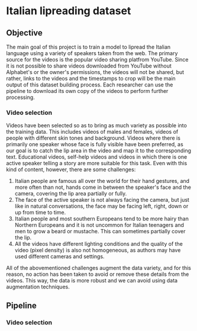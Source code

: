 # Italian lipreading dataset

## Objective

The main goal of this project is to train a model to lipread the Italian language using a variety of speakers taken from the web. The primary source for the videos is the popular video sharing platfrom YouTube. Since it is not possible to share videos downloaded from YouTube without Alphabet's or the owner's permissions, the videos will not be shared, but rather, links to the videos and the timestamps to crop will be the main output of this dataset building process. Each researcher can use the pipeline to download its own copy of the videos to perform further processing.

### Video selection

Videos have been selected so as to bring as much variety as possible into the training data. This includes videos of males and females, videos of people with different skin tones and background. Videos where there is primarily one speaker whose face is fully visible have been preferred, as our goal is to catch the lip area in the video and map it to the corresponding text. Educational videos, self-help videos and videos in which there is one active speaker telling a story are more suitable for this task. Even with this kind of content, however, there are some challenges:

1. Italian people are famous all over the world for their hand gestures, and more often than not, hands come in between the speaker's face and the camera, covering the lip area partially or fully.
2. The face of the active speaker is not always facing the camera, but just like in natural conversations, the face may be facing left, right, down or up from time to time.
3. Italian people and most southern Europeans tend to be more hairy than Northern Europeans and it is not uncommon for Italian teenagers and men to grow a beard or mustache. This can sometimes partially cover the lip.
4. All the videos have different lighting conditions and the quality of the video (pixel density) is also not homogeneous, as authors may have used different cameras and settings.

All of the abovementioned challenges augment the data variety, and for this reason, no action has been taken to avoid or remove these details from the videos. This way, the data is more robust and we can avoid using data augmentation techniques.

## Pipeline

### Video selection


